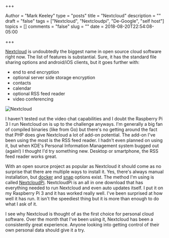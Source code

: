+++

Author = "Mark Keeley"
type = "posts"
title = "Nextcloud"
description = ""
draft = "false"
tags = ["Nextcloud", "Nextcloudpi", "De-Google", "self host"]
topics = []
comments = "false"
slug = ""
date = 2018-08-20T22:54:08-05:00

+++

[Nextcloud](https://nextcloud.com/) is undoubtedly the biggest name in open source cloud software right now. The list of features is substantial. Sure, it has the standard file sharing options and android/iOS clients, but it goes further with:

* end to end encryption
* optional server side storage encryption
* contacts
* calendar
* optional RSS feed reader
* video conferencing

![Nextcloud](/media/nextcloud.png)

I haven't tested out the video chat capabilities and I doubt the Raspberry Pi 3 I run Nextcloud on is up to the challenge anyways. I'm generally a big fan of compiled binaries (like from Go) but there's no getting around the fact that PHP does give Nextcloud a lot of add-on potential. The add-on I've been using the most is the RSS feed reader. I hadn't even planned on using it, but when KDE's Personal Information Management system bugged out (again!) I thought I'd try something new. Desktop or smartphone, the RSS feed reader works great.

With an open source project as popular as Nextcloud it should come as no surprise that there are multiple ways to install it. Yes, there's always manual installation, but [docker](https://hub.docker.com/_/nextcloud/) and [snap](https://snapcraft.io/nextcloud) options exist. The method I'm using is called [NextcloudPi](https://ownyourbits.com/nextcloudpi/). NextcloudPi is an all in one download that has everything needed to run Nextcloud and even auto updates itself. I put it on my Raspberry Pi 3 and it has worked really well. I've been surprised at how well it has run. It isn't the speediest thing but it is more than enough to do what I ask of it. 

I see why Nextcloud is thought of as the first choice for personal cloud software. Over the month that I've been using it, Nextcloud has been a consistently great experience. Anyone looking into getting control of their own personal data should give it a try.

<!--more-->
